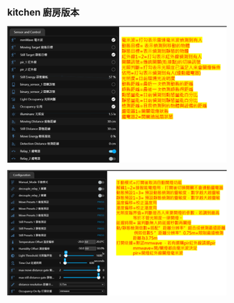 ## kitchen 廚房版本

![Mosquitto_broker](/auto_space/image/174733.png)

![Mosquitto_broker](/auto_space/image/174755.png)
